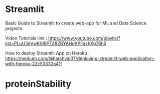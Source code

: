 # Streamlit
Basic Guide to Streamlit to create web-app for ML and Data Science projects

Video Tutorials link : https://www.youtube.com/playlist?list=PLuU3eVwK0I9PT48ZBYAHdKPFazhXg76h5

How to deploy Streamlit App on Heroku : https://medium.com/@harshvai07/deploying-streamlit-web-application-with-heroku-22c53332a41f
# proteinStability
